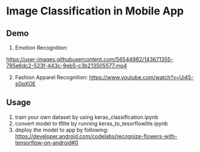 # Image Classification in Mobile App
## Demo
1. Emotion Recognition: 

https://user-images.githubusercontent.com/56544982/143671355-785e6dc2-523f-443c-9eb5-c3b213505577.mp4

2. Fashion Apparel Recognition: https://www.youtube.com/watch?v=Ui45-sGpXOE
## Usage
1. train your own dataset by using keras_classification.ipynb
2. convert model to tflite by running keras_to_tesorflowlite.ipynb
3. deploy the model to app by following: https://developer.android.com/codelabs/recognize-flowers-with-tensorflow-on-android#0 
